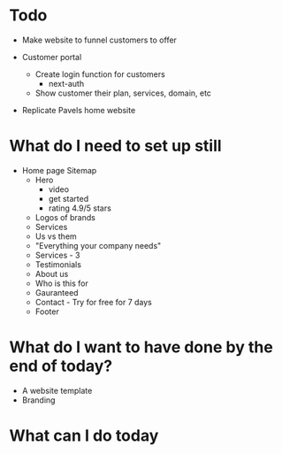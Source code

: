 # Todo

- Make website to funnel customers to offer

- Customer portal
  - Create login function for customers 
    - next-auth
  - Show customer their plan, services, domain, etc

- Replicate Pavels home website



# What do I need to set up still
- Home page
  Sitemap
  - Hero
    - video
    - get started
    - rating 4.9/5 stars
  - Logos of brands 
  - Services
  - Us vs them
  - "Everything your company needs"
  - Services - 3
  - Testimonials
  - About us
  - Who is this for
  - Gauranteed
  - Contact - Try for free for 7 days
  - Footer

# What do I want to have done by the end of today?
- A website template 
- Branding

# What can I do today